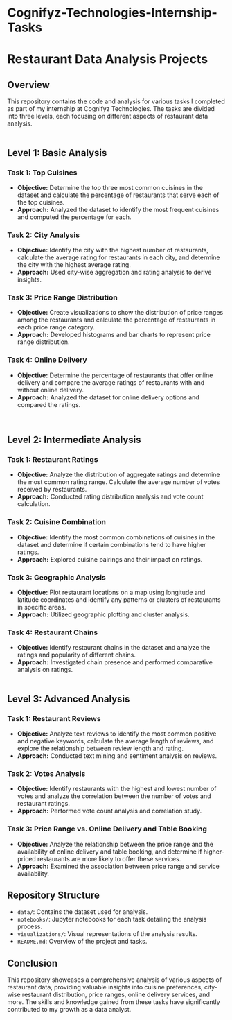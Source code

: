 # Cognifyz-Technologies-Internship-Tasks

# Restaurant Data Analysis Projects<br>

## Overview
This repository contains the code and analysis for various tasks I completed as part of my internship at Cognifyz Technologies. The tasks are divided into three levels, each focusing on different aspects of restaurant data analysis.<br>
<br>

## Level 1: Basic Analysis

### Task 1: Top Cuisines
- **Objective:** Determine the top three most common cuisines in the dataset and calculate the percentage of restaurants that serve each of the top cuisines.
- **Approach:** Analyzed the dataset to identify the most frequent cuisines and computed the percentage for each.

### Task 2: City Analysis
- **Objective:** Identify the city with the highest number of restaurants, calculate the average rating for restaurants in each city, and determine the city with the highest average rating.
- **Approach:** Used city-wise aggregation and rating analysis to derive insights.

### Task 3: Price Range Distribution
- **Objective:** Create visualizations to show the distribution of price ranges among the restaurants and calculate the percentage of restaurants in each price range category.
- **Approach:** Developed histograms and bar charts to represent price range distribution.

### Task 4: Online Delivery
- **Objective:** Determine the percentage of restaurants that offer online delivery and compare the average ratings of restaurants with and without online delivery.
- **Approach:** Analyzed the dataset for online delivery options and compared the ratings.<br>
<br>

## Level 2: Intermediate Analysis

### Task 1: Restaurant Ratings
- **Objective:** Analyze the distribution of aggregate ratings and determine the most common rating range. Calculate the average number of votes received by restaurants.
- **Approach:** Conducted rating distribution analysis and vote count calculation.

### Task 2: Cuisine Combination
- **Objective:** Identify the most common combinations of cuisines in the dataset and determine if certain combinations tend to have higher ratings.
- **Approach:** Explored cuisine pairings and their impact on ratings.

### Task 3: Geographic Analysis
- **Objective:** Plot restaurant locations on a map using longitude and latitude coordinates and identify any patterns or clusters of restaurants in specific areas.
- **Approach:** Utilized geographic plotting and cluster analysis.

### Task 4: Restaurant Chains
- **Objective:** Identify restaurant chains in the dataset and analyze the ratings and popularity of different chains.
- **Approach:** Investigated chain presence and performed comparative analysis on ratings.
<br> <br>
## Level 3: Advanced Analysis

### Task 1: Restaurant Reviews
- **Objective:** Analyze text reviews to identify the most common positive and negative keywords, calculate the average length of reviews, and explore the relationship between review length and rating.
- **Approach:** Conducted text mining and sentiment analysis on reviews.

### Task 2: Votes Analysis
- **Objective:** Identify restaurants with the highest and lowest number of votes and analyze the correlation between the number of votes and restaurant ratings.
- **Approach:** Performed vote count analysis and correlation study.

### Task 3: Price Range vs. Online Delivery and Table Booking
- **Objective:** Analyze the relationship between the price range and the availability of online delivery and table booking, and determine if higher-priced restaurants are more likely to offer these services.
- **Approach:** Examined the association between price range and service availability.

## Repository Structure
- `data/`: Contains the dataset used for analysis.
- `notebooks/`: Jupyter notebooks for each task detailing the analysis process.
- `visualizations/`: Visual representations of the analysis results.
- `README.md`: Overview of the project and tasks.

## Conclusion
This repository showcases a comprehensive analysis of various aspects of restaurant data, providing valuable insights into cuisine preferences, city-wise restaurant distribution, price ranges, online delivery services, and more. The skills and knowledge gained from these tasks have significantly contributed to my growth as a data analyst.
